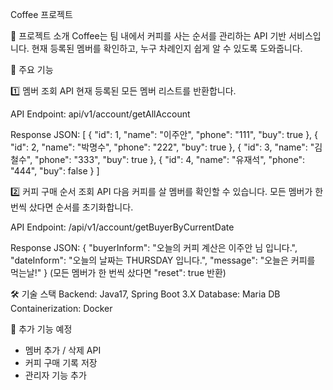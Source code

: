 Coffee 프로젝트

📌 프로젝트 소개
Coffee는 팀 내에서 커피를 사는 순서를 관리하는 API 기반 서비스입니다. 현재 등록된 멤버를 확인하고, 누구 차례인지 쉽게 알 수 있도록 도와줍니다.

🚀 주요 기능

1️⃣ 멤버 조회 API
현재 등록된 모든 멤버 리스트를 반환합니다.

API Endpoint: api/v1/account/getAllAccount

Response JSON:
[
    {
        "id": 1,
        "name": "이주안",
        "phone": "111",
        "buy": true
    },
    {
        "id": 2,
        "name": "박명수",
        "phone": "222",
        "buy": true
    },
    {
        "id": 3,
        "name": "김철수",
        "phone": "333",
        "buy": true
    },
    {
        "id": 4,
        "name": "유재석",
        "phone": "444",
        "buy": false
    }
]

2️⃣ 커피 구매 순서 조회 API
다음 커피를 살 멤버를 확인할 수 있습니다.
모든 멤버가 한 번씩 샀다면 순서를 초기화합니다.

API Endpoint: /api/v1/account/getBuyerByCurrentDate

Response JSON:
{
    "buyerInform": "오늘의 커피 계산은 이주안 님 입니다.",
    "dateInform": "오늘의 날짜는 THURSDAY 입니다.",
    "message": "오늘은 커피를 먹는날!"
}
(모든 멤버가 한 번씩 샀다면 "reset": true 반환)

🛠 기술 스택
Backend: Java17, Spring Boot 3.X
Database: Maria DB
Containerization: Docker

📌 추가 기능 예정
- 멤버 추가 / 삭제 API
- 커피 구매 기록 저장
- 관리자 기능 추가
